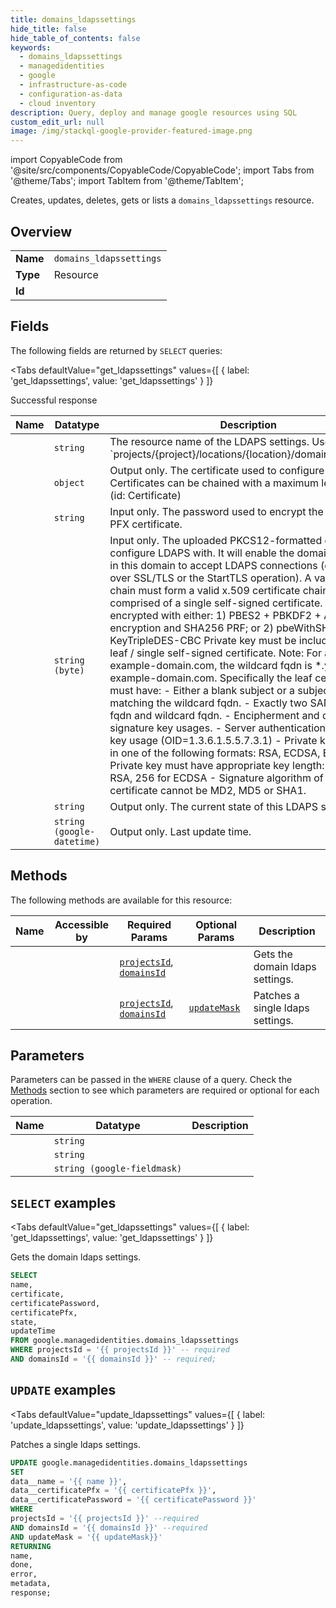 ```yaml
--- 
title: domains_ldapssettings
hide_title: false
hide_table_of_contents: false
keywords:
  - domains_ldapssettings
  - managedidentities
  - google
  - infrastructure-as-code
  - configuration-as-data
  - cloud inventory
description: Query, deploy and manage google resources using SQL
custom_edit_url: null
image: /img/stackql-google-provider-featured-image.png
---
```


import CopyableCode from '@site/src/components/CopyableCode/CopyableCode';
import Tabs from '@theme/Tabs';
import TabItem from '@theme/TabItem';

Creates, updates, deletes, gets or lists a <code>domains_ldapssettings</code> resource.

## Overview
<table><tbody>
<tr><td><b>Name</b></td><td><code>domains_ldapssettings</code></td></tr>
<tr><td><b>Type</b></td><td>Resource</td></tr>
<tr><td><b>Id</b></td><td><CopyableCode code="google.managedidentities.domains_ldapssettings" /></td></tr>
</tbody></table>

## Fields

The following fields are returned by `SELECT` queries:

<Tabs
    defaultValue="get_ldapssettings"
    values={[
        { label: 'get_ldapssettings', value: 'get_ldapssettings' }
    ]}
>
<TabItem value="get_ldapssettings">

Successful response

<table>
<thead>
    <tr>
    <th>Name</th>
    <th>Datatype</th>
    <th>Description</th>
    </tr>
</thead>
<tbody>
<tr>
    <td><CopyableCode code="name" /></td>
    <td><code>string</code></td>
    <td>The resource name of the LDAPS settings. Uses the form: `projects/&#123;project&#125;/locations/&#123;location&#125;/domains/&#123;domain&#125;`.</td>
</tr>
<tr>
    <td><CopyableCode code="certificate" /></td>
    <td><code>object</code></td>
    <td>Output only. The certificate used to configure LDAPS. Certificates can be chained with a maximum length of 15. (id: Certificate)</td>
</tr>
<tr>
    <td><CopyableCode code="certificatePassword" /></td>
    <td><code>string</code></td>
    <td>Input only. The password used to encrypt the uploaded PFX certificate.</td>
</tr>
<tr>
    <td><CopyableCode code="certificatePfx" /></td>
    <td><code>string (byte)</code></td>
    <td>Input only. The uploaded PKCS12-formatted certificate to configure LDAPS with. It will enable the domain controllers in this domain to accept LDAPS connections (either LDAP over SSL/TLS or the StartTLS operation). A valid certificate chain must form a valid x.509 certificate chain (or be comprised of a single self-signed certificate. It must be encrypted with either: 1) PBES2 + PBKDF2 + AES256 encryption and SHA256 PRF; or 2) pbeWithSHA1And3-KeyTripleDES-CBC Private key must be included for the leaf / single self-signed certificate. Note: For a fqdn your-example-domain.com, the wildcard fqdn is *.your-example-domain.com. Specifically the leaf certificate must have: - Either a blank subject or a subject with CN matching the wildcard fqdn. - Exactly two SANs - the fqdn and wildcard fqdn. - Encipherment and digital key signature key usages. - Server authentication extended key usage (OID=1.3.6.1.5.5.7.3.1) - Private key must be in one of the following formats: RSA, ECDSA, ED25519. - Private key must have appropriate key length: 2048 for RSA, 256 for ECDSA - Signature algorithm of the leaf certificate cannot be MD2, MD5 or SHA1.</td>
</tr>
<tr>
    <td><CopyableCode code="state" /></td>
    <td><code>string</code></td>
    <td>Output only. The current state of this LDAPS settings.</td>
</tr>
<tr>
    <td><CopyableCode code="updateTime" /></td>
    <td><code>string (google-datetime)</code></td>
    <td>Output only. Last update time.</td>
</tr>
</tbody>
</table>
</TabItem>
</Tabs>

## Methods

The following methods are available for this resource:

<table>
<thead>
    <tr>
    <th>Name</th>
    <th>Accessible by</th>
    <th>Required Params</th>
    <th>Optional Params</th>
    <th>Description</th>
    </tr>
</thead>
<tbody>
<tr>
    <td><a href="#get_ldapssettings"><CopyableCode code="get_ldapssettings" /></a></td>
    <td><CopyableCode code="select" /></td>
    <td><a href="#parameter-projectsId"><code>projectsId</code></a>, <a href="#parameter-domainsId"><code>domainsId</code></a></td>
    <td></td>
    <td>Gets the domain ldaps settings.</td>
</tr>
<tr>
    <td><a href="#update_ldapssettings"><CopyableCode code="update_ldapssettings" /></a></td>
    <td><CopyableCode code="update" /></td>
    <td><a href="#parameter-projectsId"><code>projectsId</code></a>, <a href="#parameter-domainsId"><code>domainsId</code></a></td>
    <td><a href="#parameter-updateMask"><code>updateMask</code></a></td>
    <td>Patches a single ldaps settings.</td>
</tr>
</tbody>
</table>

## Parameters

Parameters can be passed in the `WHERE` clause of a query. Check the [Methods](#methods) section to see which parameters are required or optional for each operation.

<table>
<thead>
    <tr>
    <th>Name</th>
    <th>Datatype</th>
    <th>Description</th>
    </tr>
</thead>
<tbody>
<tr id="parameter-domainsId">
    <td><CopyableCode code="domainsId" /></td>
    <td><code>string</code></td>
    <td></td>
</tr>
<tr id="parameter-projectsId">
    <td><CopyableCode code="projectsId" /></td>
    <td><code>string</code></td>
    <td></td>
</tr>
<tr id="parameter-updateMask">
    <td><CopyableCode code="updateMask" /></td>
    <td><code>string (google-fieldmask)</code></td>
    <td></td>
</tr>
</tbody>
</table>

## `SELECT` examples

<Tabs
    defaultValue="get_ldapssettings"
    values={[
        { label: 'get_ldapssettings', value: 'get_ldapssettings' }
    ]}
>
<TabItem value="get_ldapssettings">

Gets the domain ldaps settings.

```sql
SELECT
name,
certificate,
certificatePassword,
certificatePfx,
state,
updateTime
FROM google.managedidentities.domains_ldapssettings
WHERE projectsId = '{{ projectsId }}' -- required
AND domainsId = '{{ domainsId }}' -- required;
```
</TabItem>
</Tabs>


## `UPDATE` examples

<Tabs
    defaultValue="update_ldapssettings"
    values={[
        { label: 'update_ldapssettings', value: 'update_ldapssettings' }
    ]}
>
<TabItem value="update_ldapssettings">

Patches a single ldaps settings.

```sql
UPDATE google.managedidentities.domains_ldapssettings
SET 
data__name = '{{ name }}',
data__certificatePfx = '{{ certificatePfx }}',
data__certificatePassword = '{{ certificatePassword }}'
WHERE 
projectsId = '{{ projectsId }}' --required
AND domainsId = '{{ domainsId }}' --required
AND updateMask = '{{ updateMask}}'
RETURNING
name,
done,
error,
metadata,
response;
```
</TabItem>
</Tabs>
